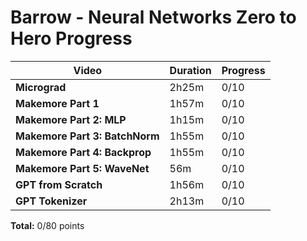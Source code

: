 # Barrow - Neural Networks Zero to Hero Progress

| Video | Duration | Progress |
|-------|----------|----------|
| **Micrograd** | 2h25m | 0/10 |
| **Makemore Part 1** | 1h57m | 0/10 |
| **Makemore Part 2: MLP** | 1h15m | 0/10 |
| **Makemore Part 3: BatchNorm** | 1h55m | 0/10 |
| **Makemore Part 4: Backprop** | 1h55m | 0/10 |
| **Makemore Part 5: WaveNet** | 56m | 0/10 |
| **GPT from Scratch** | 1h56m | 0/10 |
| **GPT Tokenizer** | 2h13m | 0/10 |

**Total:** 0/80 points 